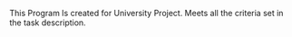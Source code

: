 This Program Is created for University Project.
Мeets all the criteria set in the task description.
